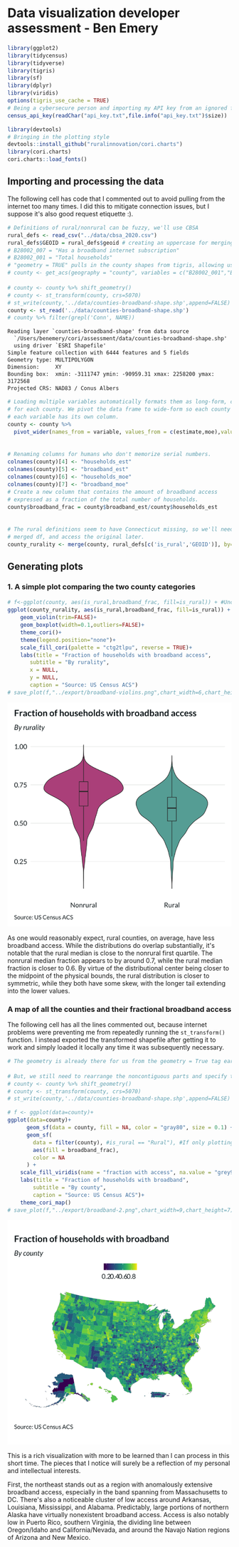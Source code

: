 # Data visualization developer assessment - Ben Emery

```R
library(ggplot2)
library(tidycensus)
library(tidyverse)
library(tigris)
library(sf)
library(dplyr)
library(viridis)
options(tigris_use_cache = TRUE)
# Being a cybersecure person and importing my API key from an ignored file
census_api_key(readChar("api_key.txt",file.info("api_key.txt")$size))
```


```R
library(devtools)
# Bringing in the plotting style
devtools::install_github("ruralinnovation/cori.charts")
library(cori.charts)
cori.charts::load_fonts() 
```

## Importing and processing the data
The following cell has code that I commented out to avoid pulling from the internet too many times. I did this to mitigate connection issues, but I suppose it's also good request etiquette :).


```R
# Definitions of rural/nonrural can be fuzzy, we'll use CBSA
rural_defs <- read_csv("../data/cbsa_2020.csv")
rural_defs$GEOID = rural_defs$geoid # creating an uppercase for merging consistency
# B28002_007 = "Has a broadband internet subscription"
# B28002_001 = "Total households"
# "geometry = TRUE" pulls in the county shapes from tigris, allowing us to skip an additional merge.
# county <- get_acs(geography = "county", variables = c("B28002_001","B28002_007"), geometry = TRUE, year = 2023)

# county <- county %>% shift_geometry()
# county <- st_transform(county, crs=5070)
# st_write(county,'../data/counties-broadband-shape.shp',append=FALSE)
county <- st_read('../data/counties-broadband-shape.shp')
# county %>% filter(grepl('Conn', NAME))
```

    Reading layer `counties-broadband-shape' from data source 
      `/Users/benemery/cori/assessment/data/counties-broadband-shape.shp' 
      using driver `ESRI Shapefile'
    Simple feature collection with 6444 features and 5 fields
    Geometry type: MULTIPOLYGON
    Dimension:     XY
    Bounding box:  xmin: -3111747 ymin: -90959.31 xmax: 2258200 ymax: 3172568
    Projected CRS: NAD83 / Conus Albers



```R
# Loading multiple variables automatically formats them as long-form, creating multiple rows
# for each county. We pivot the data frame to wide-form so each county gets one row, and
# each variable has its own column.
county <- county %>%
  pivot_wider(names_from = variable, values_from = c(estimate,moe),values_fill = 0)


# Renaming columns for humans who don't memorize serial numbers.
colnames(county)[4] <- "households_est"
colnames(county)[5] <- "broadband_est"
colnames(county)[6] <- "households_moe"
colnames(county)[7] <- "broadband_moe"
# Create a new column that contains the amount of broadband access 
# expressed as a fraction of the total number of households.
county$broadband_frac = county$broadband_est/county$households_est


# The rural definitions seem to have Connecticut missing, so we'll need to rename the 
# merged df, and access the original later.
county_rurality <- merge(county, rural_defs[c('is_rural','GEOID')], by='GEOID')
```

## Generating plots
### 1. A simple plot comparing the two county categories


```R
# f<-ggplot(county, aes(is_rural,broadband_frac, fill=is_rural)) + #Uncomment to save figure
ggplot(county_rurality, aes(is_rural,broadband_frac, fill=is_rural)) +
    geom_violin(trim=FALSE)+
    geom_boxplot(width=0.1,outliers=FALSE)+
    theme_cori()+
    theme(legend.position="none")+
    scale_fill_cori(palette = "ctg2tlpu", reverse = TRUE)+
    labs(title = "Fraction of households with broadband access",
       subtitle = "By rurality",
       x = NULL,
       y = NULL,
       caption = "Source: US Census ACS")
# save_plot(f,"../export/broadband-violins.png",chart_width=6,chart_height=7,add_logo=FALSE) #Uncomment to save figure

```


    
![png](output_6_0.png)
    


As one would reasonably expect, rural counties, on average, have less broadband access. While the distributions do overlap substantially, it's notable that the rural median is close to the nonrural first quartile. The nonrural median fraction appears to by around 0.7, while the rural median fraction is closer to 0.6. By virtue of the distributional center being closer to the midpoint of the physical bounds, the rural distribution is closer to symmetric, while they both have some skew, with the longer tail extending into the lower values.

### A map of all the counties and their fractional broadband access
The following cell has all the lines commented out, because internet problems were preventing me from repeatedly running the `st_transform()` function. I instead exported the transformed shapefile after getting it to work and simply loaded it locally any time it was subsequently necessary.


```R
# The geometry is already there for us from the geometry = True tag earlier.

# But, we still need to rearrange the noncontiguous parts and specify the projection.
# county <- county %>% shift_geometry()
# county <- st_transform(county, crs=5070)
# st_write(county,'../data/counties-broadband-shape.shp',append=FALSE)
```


```R
# f <- ggplot(data=county)+
ggplot(data=county)+
      geom_sf(data = county, fill = NA, color = "gray80", size = 0.1) +
      geom_sf(
        data = filter(county), #is_rural == "Rural"), #If only plotting rural counties
        aes(fill = broadband_frac),
        color = NA
      ) +
    scale_fill_viridis(name = "fraction with access", na.value = "grey90") +
    labs(title = "Fraction of households with broadband",
        subtitle = "By county",
        caption = "Source: US Census ACS")+
    theme_cori_map()
# save_plot(f,"../export/broadband-2.png",chart_width=9,chart_height=7)
```


    
![png](output_10_0.png)
    


This is a rich visualization with more to be learned than I can process in this short time. The pieces that I notice will surely be a reflection of my personal and intellectual interests.

First, the northeast stands out as a region with anomalously extensive broadband access, especially in the band spanning from Massachusetts to DC. There's also a noticeable cluster of low access around Arkansas, Louisiana, Mississippi, and Alabama. Predictably, large portions of northern Alaska have virtually nonexistent broadband access. Access is also notably low in Puerto Rico, southern Virginia, the dividing line between Oregon/Idaho and California/Nevada, and around the Navajo Nation regions of Arizona and New Mexico. 



